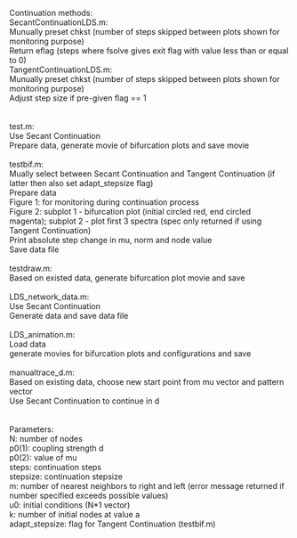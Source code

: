 Continuation methods:\
SecantContinuationLDS.m:\
  Munually preset chkst (number of steps skipped between plots shown for monitoring purpose)\
  Return eflag (steps where fsolve gives exit flag with value less than or equal to 0)\
TangentContinuationLDS.m:\
  Munually preset chkst (number of steps skipped between plots shown for monitoring purpose)\
  Adjust step size if pre-given flag == 1\
\
\
test.m:\
Use Secant Continuation\
Prepare data, generate movie of bifurcation plots and save movie\
\
testbif.m:\
Mually select between Secant Continuation and Tangent Continuation (if latter then also set adapt_stepsize flag)\
Prepare data\
Figure 1: for monitoring during continuation process\
Figure 2: subplot 1 - bifurcation plot (initial circled red, end circled magenta); subplot 2 - plot first 3 spectra (spec only returned if using Tangent Continuation)\
Print absolute step change in mu, norm and node value\
Save data file\
\
testdraw.m:\
Based on existed data, generate bifurcation plot movie and save\
\
LDS_network_data.m:\
Use Secant Continuation\
Generate data and save data file\
\
LDS_animation.m:\
Load data\
generate movies for bifurcation plots and configurations and save\
\
manualtrace_d.m:\
Based on existing data, choose new start point from mu vector and pattern vector\
Use Secant Continuation to continue in d\
\
\
Parameters:\
N: number of nodes\
p0(1): coupling strength d\
p0(2): value of mu\
steps: continuation steps\
stepsize: continuation stepsize\
m: number of nearest neighbors to right and left (error message returned if number specified exceeds possible values)\
u0: initial conditions (N*1 vector)\
k: number of initial nodes at value a\
adapt_stepsize: flag for Tangent Continuation (testbif.m)
